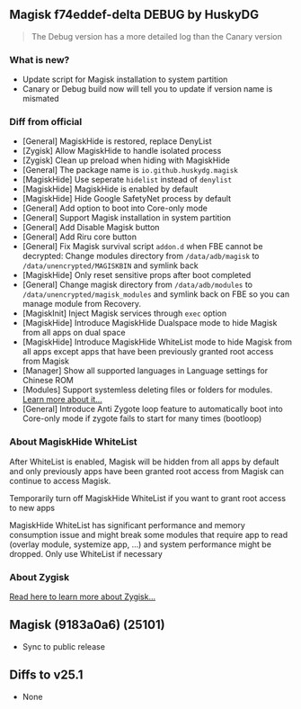 ## Magisk f74eddef-delta DEBUG by HuskyDG

> The Debug version has a more detailed log than the Canary version

### What is new?

- Update script for Magisk installation to system partition
- Canary or Debug build now will tell you to update if version name is mismated


### Diff from official

- [General] MagiskHide is restored, replace DenyList
- [Zygisk] Allow MagiskHide to handle isolated process
- [Zygisk] Clean up preload when hiding with MagiskHide
- [General] The package name is `io.github.huskydg.magisk`
- [MagiskHide] Use seperate `hidelist` instead of `denylist`
- [MagiskHide] MagiskHide is enabled by default
- [MagiskHide] Hide Google SafetyNet process by default
- [General] Add option to boot into Core-only mode
- [General] Support Magisk installation in system partition
- [General] Add Disable Magisk button
- [General] Add Riru core button
- [General] Fix Magisk survival script `addon.d` when FBE cannot be decrypted: Change modules directory from `/data/adb/magisk` to `/data/unencrypted/MAGISKBIN` and symlink back
- [MagiskHide] Only reset sensitive props after boot completed
- [General] Change magisk directory from `/data/adb/modules` to `/data/unencrypted/magisk_modules` and symlink back on FBE so you can manage module from Recovery.
- [MagiskInit] Inject Magisk services through `exec` option
- [MagiskHide] Introduce MagiskHide Dualspace mode to hide Magisk from all apps on dual space
- [MagiskHide] Introduce MagiskHide WhiteList mode to hide Magisk from all apps except apps that have been previously granted root access from Magisk
- [Manager] Show all supported languages in Language settings for Chinese ROM
- [Modules] Support systemless deleting files or folders for modules. [Learn more about it...](https://huskydg.github.io/blog/delete-file-and-folder-by-magisk-module)
- [General] Introduce Anti Zygote loop feature to automatically boot into Core-only mode if zygote fails to start for many times (bootloop)

### About MagiskHide WhiteList

After WhiteList is enabled, Magisk will be hidden from all apps by default and only previously apps have been granted root access from Magisk can continue to access Magisk.

Temporarily turn off MagiskHide WhiteList if you want to grant root access to new apps

MagiskHide WhiteList has significant performance and memory consumption issue and might break some modules that require app to read (overlay module, systemize app, ...) and system performance might be dropped. Only use WhiteList if necessary

### About Zygisk

[Read here to learn more about Zygisk...](https://huskydg.github.io/blog/zygisk-can-be-detected-very-easily)

## Magisk (9183a0a6) (25101)

- Sync to public release

## Diffs to v25.1

- None
